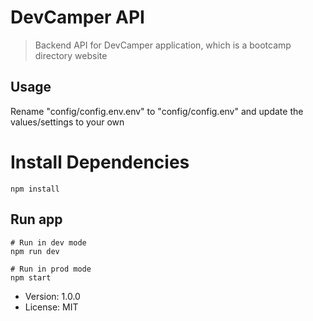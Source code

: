 # DevCamper API

> Backend API for DevCamper application,
> which is a bootcamp directory website

## Usage

Rename "config/config.env.env" to "config/config.env" and update the values/settings to your own

# Install Dependencies

```
npm install
```

## Run app

```
# Run in dev mode
npm run dev

# Run in prod mode
npm start
```

- Version: 1.0.0
- License: MIT
